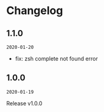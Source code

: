 # Changelog

## 1.1.0

`2020-01-20`

* fix: zsh complete not found error

## 1.0.0

`2020-01-19`

Release v1.0.0

